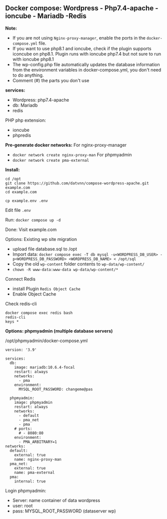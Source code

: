 
## Docker compose: Wordpress - Php7.4-apache - ioncube - Mariadb -Redis

**Note:** 
- If you are not using `Nginx-proxy-manager`, enable the ports in the `docker-compose.yml` file.
- If you want to use php8.1 and ioncube, check if the plugin supports iconcube on php8.1. Plugin runs with ioncube php7.4 but not sure to run with ioncube php8.1
- The wp-config.php file automatically updates the database information from the environment variables in docker-compose.yml, you don't need to do anything.
- Comment (#) the parts you don't use

**services:**
 - Wordpress: php7.4-apache
 - db: Mariadb
 - redis

 PHP php extension:
  - ioncube
  - phpredis

**Pre-generate docker networks:**
For nginx-proxy-manager
- `docker network create nginx-proxy-man`
For phpmyadmin
- `docker network create pma-external` 


**Install:**
```
cd /opt
git clone https://github.com/datvnn/compose-wordpress-apache.git example.com
cd example.com

cp example.env .env
```
Edit file `.env`

Run: `docker compose up -d`

Done: Visit example.com

Options: Existing wp site migration
- upload file database.sql to /opt
- Import data: `docker compose exec -T db mysql -u<WORDPRESS_DB_USER> -p<WORDPRESS_DB_PASSWORD> <WORDPRESS_DB_NAME> < /opt/sql`
- Copy the old `wp-content` folder contents to `wp-data/wp-content/`
- `chown -R www-data:www-data wp-data/wp-content/*`

Connect Redis
- install Plugin `Redis Object Cache`
- Enable Object Cache

Check redis-cli
```
docker compose exec redis bash
redis-cli
keys *
```

**Options: phpmyadmin (multiple database servers)**

/opt/phpmyadmin/docker-compose.yml
```
version: '3.9'

services:
  db:
    image: mariadb:10.6.4-focal
    restart: always
    networks:
      - pma
    environment:
      MYSQL_ROOT_PASSWORD: changeme@pas

  phpmyadmin:
    image: phpmyadmin
    restart: always
    networks:
      - default
      - pma_net
      - pma
    # ports:
      # - 8080:80
    environment:
      - PMA_ARBITRARY=1
networks:
  default:
    external: true
    name: nginx-proxy-man
  pma_net:
    external: true
    name: pma-external
  pma:
    internal: true
```

Login phpmyadmin:
- Server: name container of data wordpress
- user: root
- pass: MYSQL_ROOT_PASSWORD (dataserver wp)
